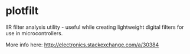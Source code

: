 # plotfilt
IIR filter analysis utility - useful while creating lightweight digital filters for use in microcontrollers.

More info here: http://electronics.stackexchange.com/a/30384

